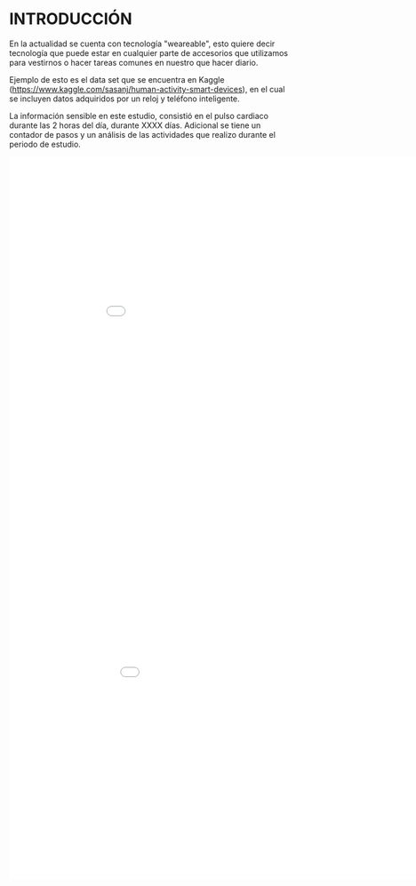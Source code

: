 # INTRODUCCIÓN 
En la actualidad se cuenta con tecnología "weareable", esto quiere decir tecnología que puede estar en cualquier parte de accesorios que utilizamos para vestirnos o hacer tareas comunes en nuestro que hacer diario.

Ejemplo de esto es el data set que se encuentra en Kaggle (https://www.kaggle.com/sasanj/human-activity-smart-devices), en el cual se incluyen datos adquiridos por un reloj y teléfono inteligente.

La información sensible en este estudio, consistió en el pulso cardiaco durante las 2 horas del día, durante XXXX días. Adicional se tiene un contador de pasos y un análisis de las actividades que realizo durante el periodo de estudio.

<Embed src = "grafica1.html" width = "950" height = "650">

<Embed src = "grafica2.html" width = "1000" height = "650">


